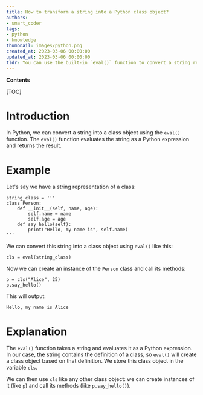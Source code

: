 ```yaml
---
title: How to transform a string into a Python class object?
authors:
- smart_coder
tags:
- python
- knowledge
thumbnail: images/python.png
created_at: 2023-03-06 00:00:00
updated_at: 2023-03-06 00:00:00
tldr: You can use the built-in `eval()` function to convert a string representation of a class to an actual Python class object.
---
```


**Contents**

[TOC]

# Introduction

In Python, we can convert a string into a class object using the `eval()` function. The `eval()` function evaluates the string as a Python expression and returns the result.

# Example

Let's say we have a string representation of a class:

```
string_class = '''
class Person:
    def __init__(self, name, age):
        self.name = name
        self.age = age
    def say_hello(self):
        print("Hello, my name is", self.name)
'''
```

We can convert this string into a class object using `eval()` like this:

```
cls = eval(string_class)
```

Now we can create an instance of the `Person` class and call its methods:

```
p = cls("Alice", 25)
p.say_hello()
```

This will output:

```
Hello, my name is Alice
```

# Explanation

The `eval()` function takes a string and evaluates it as a Python expression. In our case, the string contains the definition of a class, so `eval()` will create a class object based on that definition. We store this class object in the variable `cls`.

We can then use `cls` like any other class object: we can create instances of it (like `p`) and call its methods (like `p.say_hello()`).
